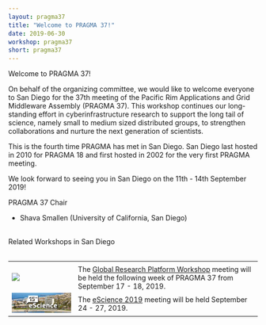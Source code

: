```yaml
---
layout: pragma37
title: "Welcome to PRAGMA 37!"
date: 2019-06-30
workshop: pragma37
short: pragma37
---
```


<div class="border37">Welcome to PRAGMA 37!</div>

On behalf of the organizing committee, we would like to welcome everyone to San Diego for the 37th meeting of the Pacific Rim Applications and Grid Middleware Assembly (PRAGMA 37). This workshop continues our long-standing effort in cyberinfrastructure research to support the long tail of science, namely small to medium sized distributed groups, to strengthen collaborations and nurture the next generation of scientists.

<!-- The theme for the PRAGMA 37 workshop is TBD. -->

This is the fourth time PRAGMA has met in San Diego. San Diego last hosted
in 2010 for PRAGMA 18 and first hosted in 2002 for the very first PRAGMA
meeting.

We look forward to seeing you in San Diego on the 11th - 14th September 2019!

<div class="border37">PRAGMA 37 Chair</div>

- Shava Smallen (University of California, San Diego)

<br>
<div class="border37">Related Workshops in San Diego</div>

<table>
<tr>&nbsp;<td/></tr>
<tr>
  <td><a href="http://grp-workshop-2019.ucsd.edu/"><img src="/images/pragma37/grp.png"></a></td>
  <td> The <a href="http://grp-workshop-2019.ucsd.edu/">Global Research Platform Workshop</a> meeting will be held the following week of PRAGMA 37 from September 17 - 18, 2019.  </td>
</tr>
<tr>
  <td><a href="https://escience2019.sdsc.edu/"><img src="/images/pragma37/escience.jpg"></a></td>
  <td> The <a href="https://escience2019.sdsc.edu">eScience 2019</a> meeting will be held September 24 - 27, 2019.  </td>
</tr>

</table>


